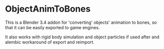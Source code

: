 # ObjectAnimToBones

This is a Blender 3.4 addon for 'converting' objects' animation to bones, so that it can be easily exported to game engines.

It also works with rigid body simulation and object particles if used after and alembic workaround of export and reimport.



